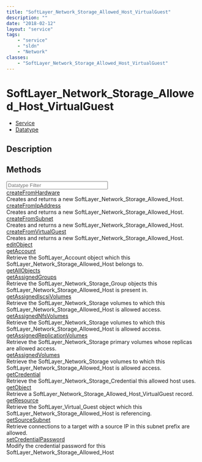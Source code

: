 ```yaml
---
title: "SoftLayer_Network_Storage_Allowed_Host_VirtualGuest"
description: ""
date: "2018-02-12"
layout: "service"
tags:
    - "service"
    - "sldn"
    - "Network"
classes:
    - "SoftLayer_Network_Storage_Allowed_Host_VirtualGuest"
---
```

# SoftLayer_Network_Storage_Allowed_Host_VirtualGuest
<div id='service-datatype'>
    <ul id='sldn-reference-tabs'>
    <li id='service'> <a href='/reference/services/SoftLayer_Network_Storage_Allowed_Host_VirtualGuest' >Service</a></li>    <li id='datatype'> <a href='/reference/datatypes/SoftLayer_Network_Storage_Allowed_Host_VirtualGuest' >Datatype</a></li>
    </ul>
</div>

## Description




        
<div id="properties" class="content">
    <h2>Methods</h2>
    <div class="view-filters">
        <div class="clearfix">
            <div class="search-input-box">
                <input placeholder="Datatype Filter" onkeyup="titleSearch(inputId='edit-combine', divId='method-div', elementClass='method-row')" 
                    type="text" id="edit-combine" value="" size="30" maxlength="128" class="form-text">
            </div>
        </div>
    </div>
    <div id="method-div">
            <div class="method-row">
                        <span class='view-field-title'><a href='/reference/services/SoftLayer_Network_Storage_Allowed_Host_VirtualGuest/createFromHardware'> createFromHardware</a> </span>
            <div class='views-field-body'>Creates and returns a new SoftLayer_Network_Storage_Allowed_Host.</div>
        </div>
            <div class="method-row">
                        <span class='view-field-title'><a href='/reference/services/SoftLayer_Network_Storage_Allowed_Host_VirtualGuest/createFromIpAddress'> createFromIpAddress</a> </span>
            <div class='views-field-body'>Creates and returns a new SoftLayer_Network_Storage_Allowed_Host.</div>
        </div>
            <div class="method-row">
                        <span class='view-field-title'><a href='/reference/services/SoftLayer_Network_Storage_Allowed_Host_VirtualGuest/createFromSubnet'> createFromSubnet</a> </span>
            <div class='views-field-body'>Creates and returns a new SoftLayer_Network_Storage_Allowed_Host.</div>
        </div>
            <div class="method-row">
                        <span class='view-field-title'><a href='/reference/services/SoftLayer_Network_Storage_Allowed_Host_VirtualGuest/createFromVirtualGuest'> createFromVirtualGuest</a> </span>
            <div class='views-field-body'>Creates and returns a new SoftLayer_Network_Storage_Allowed_Host.</div>
        </div>
            <div class="method-row">
                        <span class='view-field-title'><a href='/reference/services/SoftLayer_Network_Storage_Allowed_Host_VirtualGuest/editObject'> editObject</a> </span>
            <div class='views-field-body'></div>
        </div>
            <div class="method-row">
                        <span class='view-field-title'><a href='/reference/services/SoftLayer_Network_Storage_Allowed_Host_VirtualGuest/getAccount'> getAccount</a> </span>
            <div class='views-field-body'>Retrieve the SoftLayer_Account object which this SoftLayer_Network_Storage_Allowed_Host belongs to.</div>
        </div>
            <div class="method-row">
                        <span class='view-field-title'><a href='/reference/services/SoftLayer_Network_Storage_Allowed_Host_VirtualGuest/getAllObjects'> getAllObjects</a> </span>
            <div class='views-field-body'></div>
        </div>
            <div class="method-row">
                        <span class='view-field-title'><a href='/reference/services/SoftLayer_Network_Storage_Allowed_Host_VirtualGuest/getAssignedGroups'> getAssignedGroups</a> </span>
            <div class='views-field-body'>Retrieve the SoftLayer_Network_Storage_Group objects this SoftLayer_Network_Storage_Allowed_Host is present in.</div>
        </div>
            <div class="method-row">
                        <span class='view-field-title'><a href='/reference/services/SoftLayer_Network_Storage_Allowed_Host_VirtualGuest/getAssignedIscsiVolumes'> getAssignedIscsiVolumes</a> </span>
            <div class='views-field-body'>Retrieve the SoftLayer_Network_Storage volumes to which this SoftLayer_Network_Storage_Allowed_Host is allowed access.</div>
        </div>
            <div class="method-row">
                        <span class='view-field-title'><a href='/reference/services/SoftLayer_Network_Storage_Allowed_Host_VirtualGuest/getAssignedNfsVolumes'> getAssignedNfsVolumes</a> </span>
            <div class='views-field-body'>Retrieve the SoftLayer_Network_Storage volumes to which this SoftLayer_Network_Storage_Allowed_Host is allowed access.</div>
        </div>
            <div class="method-row">
                        <span class='view-field-title'><a href='/reference/services/SoftLayer_Network_Storage_Allowed_Host_VirtualGuest/getAssignedReplicationVolumes'> getAssignedReplicationVolumes</a> </span>
            <div class='views-field-body'>Retrieve the SoftLayer_Network_Storage primary volumes whose replicas are allowed access.</div>
        </div>
            <div class="method-row">
                        <span class='view-field-title'><a href='/reference/services/SoftLayer_Network_Storage_Allowed_Host_VirtualGuest/getAssignedVolumes'> getAssignedVolumes</a> </span>
            <div class='views-field-body'>Retrieve the SoftLayer_Network_Storage volumes to which this SoftLayer_Network_Storage_Allowed_Host is allowed access.</div>
        </div>
            <div class="method-row">
                        <span class='view-field-title'><a href='/reference/services/SoftLayer_Network_Storage_Allowed_Host_VirtualGuest/getCredential'> getCredential</a> </span>
            <div class='views-field-body'>Retrieve the SoftLayer_Network_Storage_Credential this allowed host uses.</div>
        </div>
            <div class="method-row">
                        <span class='view-field-title'><a href='/reference/services/SoftLayer_Network_Storage_Allowed_Host_VirtualGuest/getObject'> getObject</a> </span>
            <div class='views-field-body'>Retrieve a SoftLayer_Network_Storage_Allowed_Host_VirtualGuest record.</div>
        </div>
            <div class="method-row">
                        <span class='view-field-title'><a href='/reference/services/SoftLayer_Network_Storage_Allowed_Host_VirtualGuest/getResource'> getResource</a> </span>
            <div class='views-field-body'>Retrieve the SoftLayer_Virtual_Guest object which this SoftLayer_Network_Storage_Allowed_Host is referencing.</div>
        </div>
            <div class="method-row">
                        <span class='view-field-title'><a href='/reference/services/SoftLayer_Network_Storage_Allowed_Host_VirtualGuest/getSourceSubnet'> getSourceSubnet</a> </span>
            <div class='views-field-body'>Retrieve connections to a target with a source IP in this subnet prefix are allowed.</div>
        </div>
            <div class="method-row">
                        <span class='view-field-title'><a href='/reference/services/SoftLayer_Network_Storage_Allowed_Host_VirtualGuest/setCredentialPassword'> setCredentialPassword</a> </span>
            <div class='views-field-body'>Modify the credential password for this SoftLayer_Network_Storage_Allowed_Host</div>
        </div>
        </div>
</div>

